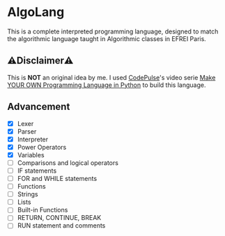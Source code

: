 # AlgoLang

This is a complete interpreted programming language, designed to match the algorithmic language taught in Algorithmic classes in EFREI Paris. 

## ⚠️Disclaimer⚠️ 

This is **NOT** an original idea by me. I used [CodePulse](https://www.youtube.com/channel/UCUVahoidFA7F3Asfvamrm7w)'s video serie [Make YOUR OWN Programming Language in Python](https://www.youtube.com/playlist?list=PLZQftyCk7_SdoVexSmwy_tBgs7P0b97yD) to build this language.

## Advancement 

- [x] Lexer
- [x] Parser
- [x] Interpreter
- [x] Power Operators
- [x] Variables 
- [ ] Comparisons and logical operators
- [ ] IF statements
- [ ] FOR and WHILE statements
- [ ] Functions
- [ ] Strings
- [ ] Lists
- [ ] Built-in Functions
- [ ] RETURN, CONTINUE, BREAK
- [ ] RUN statement and comments 